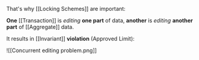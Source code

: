 That's why [[Locking Schemes]] are important:

**One** [[Transaction]] is *editing* **one part** of data, 
	**another** is *editing* **another part** of [[Aggregate]] data.

It results in [[Invariant]] **violation** (Approved Limit):

![[Concurrent editing problem.png]]
